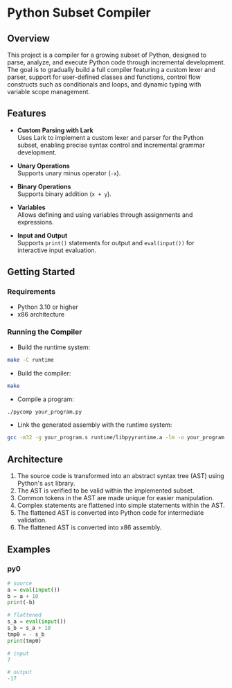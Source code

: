 # Python Subset Compiler

## Overview

This project is a compiler for a growing subset of Python, designed to parse, analyze, and execute Python code through incremental development. The goal is to gradually build a full compiler featuring a custom lexer and parser, support for user-defined classes and functions, control flow constructs such as conditionals and loops, and dynamic typing with variable scope management.

## Features

* **Custom Parsing with Lark**  
  Uses Lark to implement a custom lexer and parser for the Python subset, enabling precise syntax control and incremental grammar development. 

* **Unary Operations**  
  Supports unary minus operator (`-x`).

* **Binary Operations**  
  Supports binary addition (`x + y`).

* **Variables**  
  Allows defining and using variables through assignments and expressions.

* **Input and Output**  
  Supports `print()` statements for output and `eval(input())` for interactive input evaluation.

## Getting Started

### Requirements

* Python 3.10 or higher  
* x86 architecture

### Running the Compiler

* Build the runtime system:  
```bash
make -C runtime
```

* Build the compiler:
```bash
make
```

* Compile a program:
```bash
./pycomp your_program.py
```

* Link the generated assembly with the runtime system:
```bash
gcc -m32 -g your_program.s runtime/libpyyruntime.a -lm -o your_program
```

## Architecture

1. The source code is transformed into an abstract syntax tree (AST) using Python's `ast` library.
2. The AST is verified to be valid within the implemented subset.
3. Common tokens in the AST are made unique for easier manipulation.
4. Complex statements are flattened into simple statements within the AST.
5. The flattened AST is converted into Python code for intermediate validation.
6. The flattened AST is converted into x86 assembly.

## Examples

### py0

```python
# source
a = eval(input())
b = a + 10
print(-b)

# flattened
s_a = eval(input())
s_b = s_a + 10
tmp0 = - s_b
print(tmp0)

# input
7

# output
-17
```
